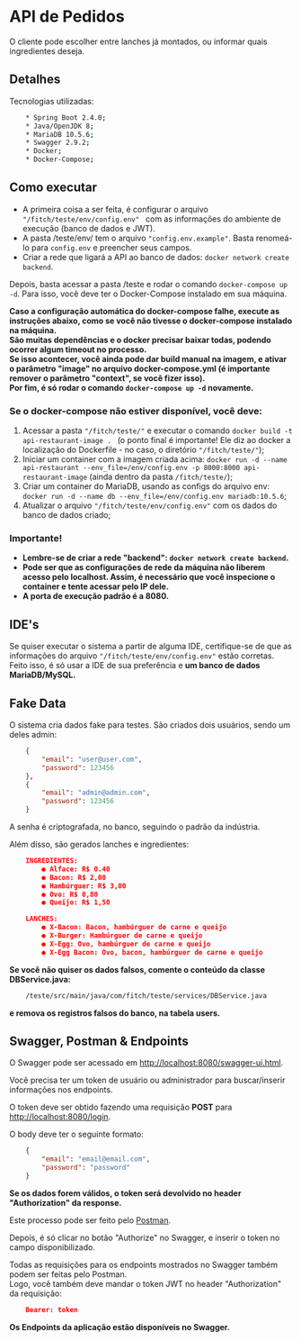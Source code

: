 # API de Pedidos

O cliente pode escolher entre lanches já montados, ou informar quais ingredientes deseja.

## Detalhes

Tecnologias utilizadas:

```bash
    * Spring Boot 2.4.0;
    * Java/OpenJDK 8;
    * MariaDB 10.5.6;
    * Swagger 2.9.2;
    * Docker;
    * Docker-Compose;
```

## Como executar

* A primeira coisa a ser feita, é configurar o arquivo ```"/fitch/teste/env/config.env" ``` com as informações do ambiente de execução (banco de dados e JWT).
* A pasta /teste/env/ tem o arquivo `"config.env.example"`. Basta renomeá-lo para `config.env` e preencher seus campos.
* Criar a rede que ligará a API ao banco de dados: `docker network create backend`.

Depois, basta acessar a pasta /teste e rodar o comando `docker-compose up -d`. Para isso, você deve ter o Docker-Compose instalado em sua máquina.

**Caso a configuração automática do docker-compose falhe, execute as instruções abaixo, como se você não tivesse o docker-compose instalado na máquina.**
**<br>São muitas dependências e o docker precisar baixar todas, podendo ocorrer algum timeout no processo. <br>Se isso acontecer, você ainda pode dar build manual na imagem, e ativar o parâmetro "image" no arquivo docker-compose.yml (é importante remover o parâmetro "context", se você fizer isso).**
**<br>Por fim, é só rodar o comando `docker-compose up -d` novamente.** 

### Se o docker-compose não estiver disponível, você deve:

1. Acessar a pasta `"/fitch/teste/"` e executar o comando `docker build -t api-restaurant-image . ` (o ponto final é importante! Ele diz ao docker a localização do Dockerfile - no caso, o diretório `"/fitch/teste/"`);
1. Iniciar um container com a imagem criada acima: `docker run -d --name api-restaurant --env_file=/env/config.env -p 8000:8000 api-restaurant-image` (ainda dentro da pasta `/fitch/teste/`);
1. Criar um container do MariaDB, usando as configs do arquivo env: `docker run -d --name db --env_file=/env/config.env mariadb:10.5.6`;
1. Atualizar o arquivo `"/fitch/teste/env/config.env"` com os dados do banco de dados criado;

### Importante!
- **Lembre-se de criar a rede "backend": `docker network create backend`.**<br>
- **Pode ser que as configurações de rede da máquina não liberem acesso pelo localhost. Assim, é necessário que você inspecione o container e tente acessar pelo IP dele.**<br>
- **A porta de execução padrão é a 8080.**

## IDE's

Se quiser executar o sistema a partir de alguma IDE, certifique-se de que as informações do arquivo `"/fitch/teste/env/config.env"` estão corretas.<br>
Feito isso, é só usar a IDE de sua preferência e **um banco de dados MariaDB/MySQL.**

## Fake Data
O sistema cria dados fake para testes. São criados dois usuários, sendo um deles admin:

```json
    {
        "email": "user@user.com",
        "password": 123456
    },
    {
        "email": "admin@admin.com",
        "password": 123456
    }
```

A senha é criptografada, no banco, seguindo o padrão da indústria.

Além disso, são gerados lanches e ingredientes:

```json
    INGREDIENTES:
        ● Alface: R$ 0.40
        ● Bacon: R$ 2,00
        ● Hambúrguer: R$ 3,00
        ● Ovo: R$ 0,80
        ● Queijo: R$ 1,50

    LANCHES:
        ● X-Bacon: Bacon, hambúrguer de carne e queijo
        ● X-Burger: Hambúrguer de carne e queijo
        ● X-Egg: Ovo, hambúrguer de carne e queijo
        ● X-Egg Bacon: Ovo, bacon, hambúrguer de carne e queijo
```

**Se você não quiser os dados falsos, comente o conteúdo da classe DBService.java:**

```bash
    /teste/src/main/java/com/fitch/teste/services/DBService.java
```

**e remova os registros falsos do banco, na tabela users.**

## Swagger, Postman & Endpoints
O Swagger pode ser acessado em [http://localhost:8080/swagger-ui.html](http://localhost:8080/swagger-ui.html).

Você precisa ter um token de usuário ou administrador para buscar/inserir informações nos endpoints.

O token deve ser obtido fazendo uma requisição **POST** para [http://localhost:8080/login](http://localhost:8080/login).

O body deve ter o seguinte formato:

```json
    {
        "email": "email@email.com",
        "password": "password"
    }
```
**Se os dados forem válidos, o token será devolvido no header "Authorization" da response.**

Este processo pode ser feito pelo [Postman](https://postman.com).

Depois, é só clicar no botão "Authorize" no Swagger, e inserir o token no campo disponibilizado.

Todas as requisições para os endpoints mostrados no Swagger também podem ser feitas pelo Postman. <br>
Logo, você também deve mandar o token JWT no header "Authorization" da requisição:

```json
    Bearer: token
```

**Os Endpoints da aplicação estão disponíveis no Swagger.**